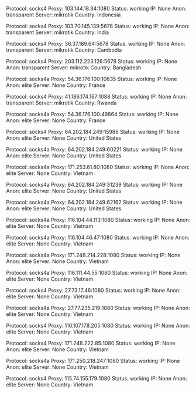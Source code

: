 Protocol: socks4
Proxy: 103.144.18.34:1080
Status: working
IP: None
Anon: transparent
Server: mikrotik
Country: Indonesia

Protocol: socks4
Proxy: 103.70.145.139:5678
Status: working
IP: None
Anon: transparent
Server: mikrotik
Country: India

Protocol: socks4
Proxy: 36.37.189.64:5678
Status: working
IP: None
Anon: transparent
Server: mikrotik
Country: Cambodia

Protocol: socks4
Proxy: 203.112.223.126:5678
Status: working
IP: None
Anon: transparent
Server: mikrotik
Country: Bangladesh

Protocol: socks4a
Proxy: 54.36.176.100:10635
Status: working
IP: None
Anon: elite
Server: None
Country: France

Protocol: socks4
Proxy: 41.186.174.167:1088
Status: working
IP: None
Anon: transparent
Server: mikrotik
Country: Rwanda

Protocol: socks4a
Proxy: 54.36.176.100:49864
Status: working
IP: None
Anon: elite
Server: None
Country: France

Protocol: socks4
Proxy: 64.202.184.249:15986
Status: working
IP: None
Anon: elite
Server: None
Country: United States

Protocol: socks4a
Proxy: 64.202.184.249:60221
Status: working
IP: None
Anon: elite
Server: None
Country: United States

Protocol: socks4a
Proxy: 171.253.61.80:1080
Status: working
IP: None
Anon: elite
Server: None
Country: Vietnam

Protocol: socks4a
Proxy: 64.202.184.249:31239
Status: working
IP: None
Anon: elite
Server: None
Country: United States

Protocol: socks4a
Proxy: 64.202.184.249:62162
Status: working
IP: None
Anon: elite
Server: None
Country: United States

Protocol: socks4a
Proxy: 116.104.44.113:1080
Status: working
IP: None
Anon: elite
Server: None
Country: Vietnam

Protocol: socks4a
Proxy: 116.104.46.47:1080
Status: working
IP: None
Anon: elite
Server: None
Country: Vietnam

Protocol: socks4a
Proxy: 171.248.214.228:1080
Status: working
IP: None
Anon: elite
Server: None
Country: Vietnam

Protocol: socks4a
Proxy: 116.111.44.55:1080
Status: working
IP: None
Anon: elite
Server: None
Country: Vietnam

Protocol: socks4
Proxy: 27.73.17.46:1080
Status: working
IP: None
Anon: elite
Server: None
Country: Vietnam

Protocol: socks4a
Proxy: 27.77.235.219:1080
Status: working
IP: None
Anon: elite
Server: None
Country: Vietnam

Protocol: socks4
Proxy: 116.107.178.205:1080
Status: working
IP: None
Anon: elite
Server: None
Country: Vietnam

Protocol: socks4
Proxy: 171.248.222.85:1080
Status: working
IP: None
Anon: elite
Server: None
Country: Vietnam

Protocol: socks4a
Proxy: 171.250.218.247:1080
Status: working
IP: None
Anon: elite
Server: None
Country: Vietnam

Protocol: socks4
Proxy: 115.74.155.179:1080
Status: working
IP: None
Anon: elite
Server: None
Country: Vietnam

